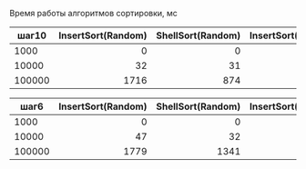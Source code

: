 Время работы алгоритмов сортировки, мс

шаг10|InsertSort(Random)|ShellSort(Random)|InsertSort(10%)|ShellSort(10%)|InsertSort(5)|ShellSort(5)
---|---:|---:|---:|---:|---:|---:|
1000|0|0|0|0|0|0
10000|32|31|0|0|0|0
100000|1716|874|344|156|0|0

шаг6|InsertSort(Random)|ShellSort(Random)|InsertSort(10%)|ShellSort(10%)|InsertSort(5)|ShellSort(5)
---|---:|---:|---:|---:|---:|---:|
1000|0|0|0|0|0|0
10000|47|32|0|0|0|0
100000|1779|1341|328|234|0|0
